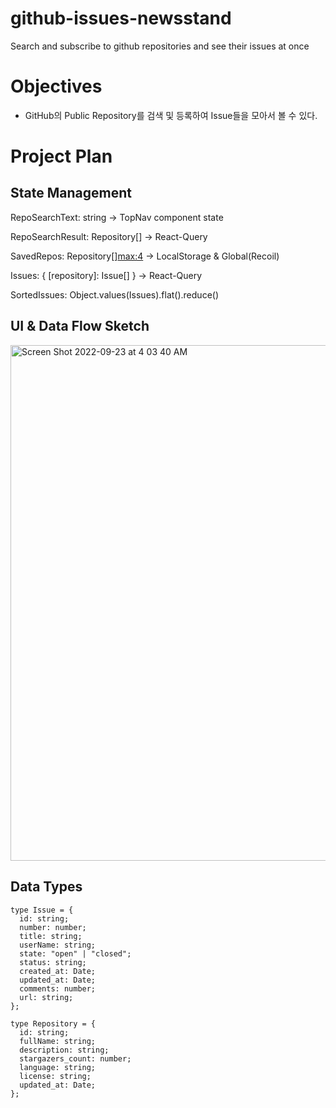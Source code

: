 # github-issues-newsstand

Search and subscribe to github repositories and see their issues at once

# Objectives

- GitHub의 Public Repository를 검색 및 등록하여 Issue들을 모아서 볼 수 있다.

# Project Plan

## State Management

RepoSearchText: string -> TopNav component state

RepoSearchResult: Repository[] -> React-Query

SavedRepos: Repository[]<max:4> -> LocalStorage & Global(Recoil)

Issues: {
[repository]: Issue[]
} -> React-Query

SortedIssues: Object.values(Issues).flat().reduce()


## UI & Data Flow Sketch

<img width="825" alt="Screen Shot 2022-09-23 at 4 03 40 AM" src="https://user-images.githubusercontent.com/69628701/191830897-68a4a9f8-cbd4-4033-aacb-f76905fe9d5c.png">

## Data Types

```
type Issue = {
  id: string;
  number: number;
  title: string;
  userName: string;
  state: "open" | "closed";
  status: string;
  created_at: Date;
  updated_at: Date;
  comments: number;
  url: string;
};

type Repository = {
  id: string;
  fullName: string;
  description: string;
  stargazers_count: number;
  language: string;
  license: string;
  updated_at: Date;
};
```
